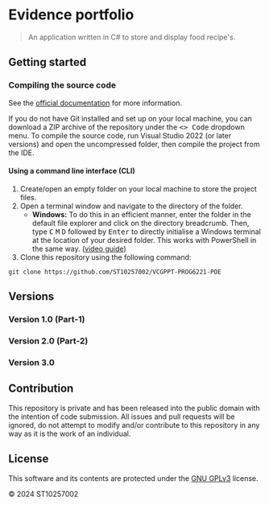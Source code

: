 # Evidence portfolio

> An application written in C# to store and display food recipe's.

## Getting started

### Compiling the source code

See the [official documentation](https://docs.github.com/en/repositories/creating-and-managing-repositories/cloning-a-repository) for more information.

If you do not have Git installed and set up on your local machine, you can download a ZIP archive of the repository under the <kbd><> Code</kbd> dropdown menu. To compile the source code, run Visual Studio 2022 (or later versions) and open the uncompressed folder, then compile the project from the IDE.

#### Using a command line interface (CLI)

1. Create/open an empty folder on your local machine to store the project files.
2. Open a terminal window and navigate to the directory of the folder.
    - **Windows:** To do this in an efficient manner, enter the folder in the default file explorer and click on the directory breadcrumb. Then, type <kbd>C</kbd> <kbd>M</kbd> <kbd>D</kbd> followed by <kbd>Enter</kbd> to directly initialise a Windows terminal at the location of your desired folder. This works with PowerShell in the same way. ([video guide](https://youtu.be/N7IqS3PX3YA?t=65))
3.  Clone this repository using the following command:
   
```
git clone https://github.com/ST10257002/VCGPPT-PROG6221-POE
```

## Versions

### Version 1.0 (Part-1)

### Version 2.0 (Part-2)

### Version 3.0

## Contribution

This repository is private and has been released into the public domain with the intention of code submission. All issues and pull requests will be ignored, do not attempt to modify and/or contribute to this repository in any way as it is the work of an individual.

## License

This software and its contents are protected under the [GNU GPLv3](https://www.gnu.org/licenses/gpl-3.0.en.html#license-text) license. 

© 2024 ST10257002
